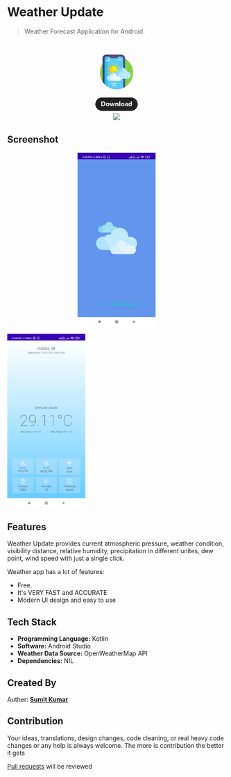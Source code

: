 # Weather Update
> Weather Forecast Application for Android.  

<br>
<p align="center">
  <img height="80px" src="./meta/icon.png">
</p>
<p align="center"><a href="https://github.com/thesumitkumar/weather-app/releases"> <img width="100px" src="./meta/download.png"> </a>
<br>
<a href="https://github.com/thesumitkumar/weather-app" alt="GitHub release"><img width="80px" src="https://img.shields.io/badge/version-0.1.1-blue.svg" ></a>
</p>

## Screenshot 
<p align="center">
<img src="./meta/screenshot1.jpg" height="400" margin="100px">
<div width="20px">
<img src="./meta/Screenshot2.jpg" height="400" margin="100px">
</p>

## Features

Weather Update provides current atmospheric pressure, weather condition, visibility distance, relative humidity, precipitation in different unites, dew point, wind speed with just a single click.

Weather app has a lot of features:
- Free.
- It's VERY FAST and ACCURATE
- Modern UI design and easy to use

## Tech Stack

- **Programming Language:** Kotlin 
- **Software:** Android Studio
- **Weather Data Source:** OpenWeatherMap API 
- **Dependencies:** NIL

## Created By
Auther: [**Sumit Kumar**](https://github.com/thesumitkumar)

## Contribution
Your ideas, translations, design changes, code cleaning, or real heavy code changes or any help is always welcome. The more is contribution the better it gets

[Pull requests](https://github.com/thesumitkumar/weather-app/pulls) will be reviewed
<!--
#### Known issues and limitations
-->
